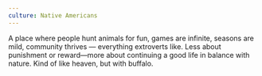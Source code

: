 ```yaml
---
culture: Native Americans
---
```


A place where people hunt animals for fun, games are infinite, seasons are mild, community thrives — everything extroverts like. Less about punishment or reward—more about continuing a good life in balance with nature. Kind of like heaven, but with buffalo.